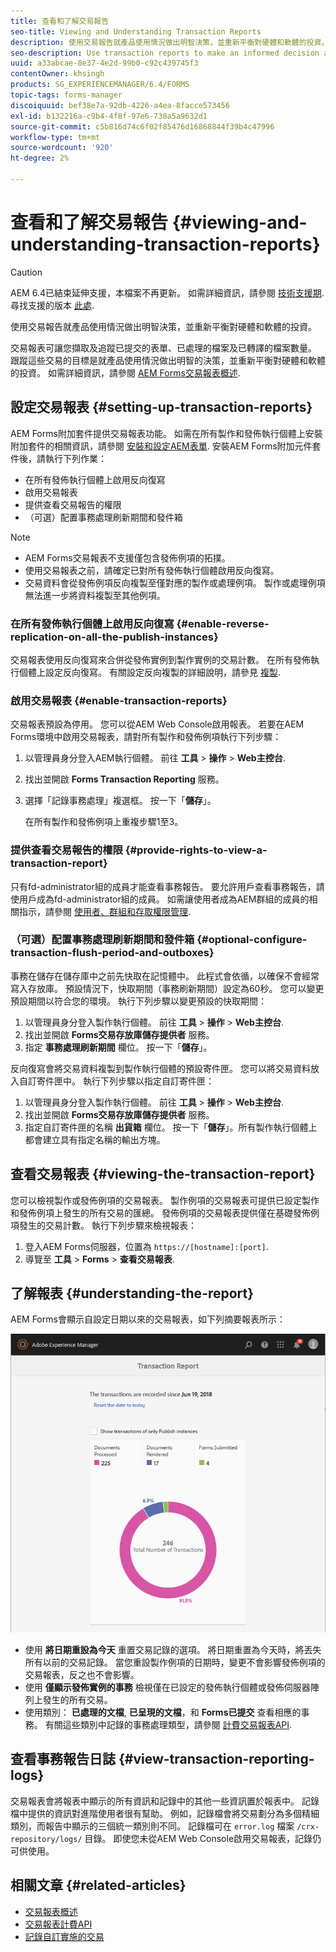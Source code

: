 ```yaml
---
title: 查看和了解交易報告
seo-title: Viewing and Understanding Transaction Reports
description: 使用交易報告就產品使用情況做出明智決策，並重新平衡對硬體和軟體的投資。
seo-description: Use transaction reports to make an informed decision about the product usage and rebalancing investments in hardware and software.
uuid: a33abcae-8e37-4e2d-99b0-c92c439745f3
contentOwner: khsingh
products: SG_EXPERIENCEMANAGER/6.4/FORMS
topic-tags: forms-manager
discoiquuid: bef38e7a-92db-4226-a4ea-8facce573456
exl-id: b132216a-c9b4-4f8f-97e6-738a5a9632d1
source-git-commit: c5b816d74c6f02f85476d16868844f39b4c47996
workflow-type: tm+mt
source-wordcount: '920'
ht-degree: 2%

---
```


# 查看和了解交易報告 {#viewing-and-understanding-transaction-reports}

>[!CAUTION]
>
>AEM 6.4已結束延伸支援，本檔案不再更新。 如需詳細資訊，請參閱 [技術支援期](https://helpx.adobe.com//tw/support/programs/eol-matrix.html). 尋找支援的版本 [此處](https://experienceleague.adobe.com/docs/).

使用交易報告就產品使用情況做出明智決策，並重新平衡對硬體和軟體的投資。

交易報表可讓您擷取及追蹤已提交的表單、已處理的檔案及已轉譯的檔案數量。 跟蹤這些交易的目標是就產品使用情況做出明智的決策，並重新平衡對硬體和軟體的投資。 如需詳細資訊，請參閱 [AEM Forms交易報表概述](/help/forms/using/transaction-reports-overview.md).

## 設定交易報表  {#setting-up-transaction-reports}

AEM Forms附加套件提供交易報表功能。 如需在所有製作和發佈執行個體上安裝附加套件的相關資訊，請參閱 [安裝和設定AEM表單](https://helpx.adobe.com/tw/experience-manager/6-4/forms/using/installing-configuring-aem-forms-osgi.html). 安裝AEM Forms附加元件套件後，請執行下列作業：

* 在所有發佈執行個體上啟用反向復寫
* 啟用交易報表
* 提供查看交易報告的權限
* （可選）配置事務處理刷新期間和發件箱

>[!NOTE]
>
>* AEM Forms交易報表不支援僅包含發佈例項的拓撲。
>* 使用交易報表之前，請確定已對所有發佈執行個體啟用反向復寫。
>* 交易資料會從發佈例項反向複製至僅對應的製作或處理例項。 製作或處理例項無法進一步將資料複製至其他例項。
>


### 在所有發佈執行個體上啟用反向復寫 {#enable-reverse-replication-on-all-the-publish-instances}

交易報表使用反向復寫來合併從發佈實例到製作實例的交易計數。 在所有發佈執行個體上設定反向復寫。 有關設定反向複製的詳細說明，請參見 [複製](/help/sites-deploying/replication.md).

### 啟用交易報表 {#enable-transaction-reports}

交易報表預設為停用。 您可以從AEM Web Console啟用報表。 若要在AEM Forms環境中啟用交易報表，請對所有製作和發佈例項執行下列步驟：

1. 以管理員身分登入AEM執行個體。 前往 **工具** > **操作** > **Web主控台**.
1. 找出並開啟 **Forms Transaction Reporting** 服務。
1. 選擇「記錄事務處理」複選框。 按一下「**儲存**」。

   在所有製作和發佈例項上重複步驟1至3。

### 提供查看交易報告的權限 {#provide-rights-to-view-a-transaction-report}

只有fd-administrator組的成員才能查看事務報告。 要允許用戶查看事務報告，請使用戶成為fd-administrator組的成員。 如需讓使用者成為AEM群組的成員的相關指示，請參閱 [使用者、群組和存取權限管理](/help/sites-administering/user-group-ac-admin.md).

### （可選）配置事務處理刷新期間和發件箱 {#optional-configure-transaction-flush-period-and-outboxes}

事務在儲存在儲存庫中之前先快取在記憶體中。 此程式會依循，以確保不會經常寫入存放庫。 預設情況下，快取期間（事務刷新期間）設定為60秒。 您可以變更預設期間以符合您的環境。 執行下列步驟以變更預設的快取期間：

1. 以管理員身分登入製作執行個體。 前往 **工具** > **操作** > **Web主控台**.
1. 找出並開啟 **Forms交易存放庫儲存提供者** 服務。
1. 指定 **事務處理刷新期間** 欄位。 按一下「**儲存**」。

反向復寫會將交易資料複製到製作執行個體的預設寄件匣。 您可以將交易資料放入自訂寄件匣中。 執行下列步驟以指定自訂寄件匣：

1. 以管理員身分登入製作執行個體。 前往 **工具** >  **操作** >  **Web主控台**.
1. 找出並開啟 **Forms交易存放庫儲存提供者** 服務。
1. 指定自訂寄件匣的名稱 **出貨箱** 欄位。 按一下「**儲存**」。所有製作執行個體上都會建立具有指定名稱的輸出方塊。

## 查看交易報表 {#viewing-the-transaction-report}

您可以檢視製作或發佈例項的交易報表。 製作例項的交易報表可提供已設定製作和發佈例項上發生的所有交易的匯總。 發佈例項的交易報表提供僅在基礎發佈例項發生的交易計數。 執行下列步驟來檢視報表：

1. 登入AEM Forms伺服器，位置為 `https://[hostname]:[port]`.
1. 導覽至 **工具** >  **Forms** >  **查看交易報表**.

## 了解報表 {#understanding-the-report}

AEM Forms會顯示自設定日期以來的交易報表，如下列摘要報表所示：

![sample-transaction-report-author](assets/sample-transaction-report-author.png)

* 使用 **將日期重設為今天** 重置交易記錄的選項。 將日期重置為今天時，將丟失所有以前的交易記錄。 當您重設製作例項的日期時，變更不會影響發佈例項的交易報表，反之也不會影響。
* 使用 **僅顯示發佈實例的事務** 檢視僅在已設定的發佈執行個體或發佈伺服器陣列上發生的所有交易。
* 使用類別： **已處理的文檔**, **已呈現的文檔**，和 **Forms已提交** 查看相應的事務。 有關這些類別中記錄的事務處理類型，請參閱 [計費交易報表API](/help/forms/using/transaction-reports-billable-apis.md).

## 查看事務報告日誌 {#view-transaction-reporting-logs}

交易報表會將報表中顯示的所有資訊和記錄中的其他一些資訊置於報表中。 記錄檔中提供的資訊對進階使用者很有幫助。 例如，記錄檔會將交易劃分為多個精細類別，而報告中顯示的三個統一類別則不同。 記錄檔可在 `error.log` 檔案 `/crx-repository/logs/` 目錄。 即使您未從AEM Web Console啟用交易報表，記錄仍可供使用。

## 相關文章 {#related-articles}

* [交易報表概述](/help/forms/using/transaction-reports-overview.md)
* [交易報表計費API](/help/forms/using/transaction-reports-billable-apis.md)
* [記錄自訂實施的交易](/help/forms/using/record-transaction-custom-implementation.md)
